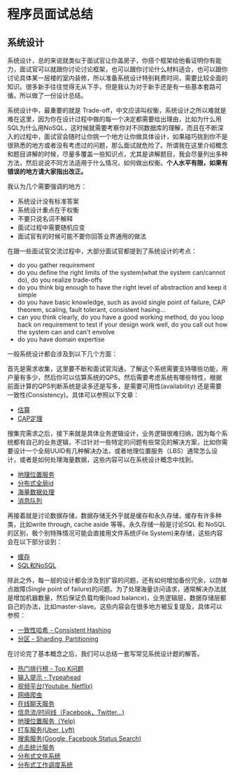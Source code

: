 # 程序员面试总结

## 系统设计
系统设计，总的来说就类似于面试官让你盖房子，你搭个框架给他看证明你有能力，面试官可以就跟你讨论讨论框架，也可以跟你讨论什么材料适合，也可以跟你讨论具体某一层楼的室内装修，所以准备系统设计特别耗费时间，需要比较全面的知识。很多新手往往觉得无从下手，但是我认为对于新手还是有一些基本套路可循，所以做了一份设计总结。

系统设计中，最重要的就是 Trade-off，中文应该叫权衡，系统设计之所以难就是难在这里，因为你在设计过程中做的每一个决定都需要给出理由，比如为什么用SQL为什么用NoSQL，这时候就需要考察你对不同数据库的理解，而且在不断深入的过程中，面试官会随时让你挑一个地方让你做具体设计，如果碰巧挑到你不是很熟悉的地方或者没有考虑过的问题，那么面试就危险了。所谓我在这里介绍概念和题目讲解的时候，尽量多覆盖一些知识点，尤其是讲解题目，我会尽量列出多种方法，然后说说不同方法适用于什么情况，如何做出权衡。**个人水平有限，如果有错误的地方请大家指出改正。**

我认为几个需要强调的地方：

* 系统设计没有标准答案 
* 系统设计重点在于权衡
* 不要只说名词不解释
* 面试过程中需要随机应变
* 面试官有的时候可能不要你回答业界通用的做法

在跟一些面试官交流过程中，大部分面试官都提到了系统设计的考点：

* do you gather requirement
* do you define the right limits of the system(what the system can/cannot do), do you realize trade-offs
* do you think big enough to have the right level of abstraction and keep it simple
* do you have basic knowledge, such as avoid single point of failure, CAP theorem, scaling, fault tolerant, consistent hasing...
* can you think clearly, do you have a good working method, do you loop back on requirement to test if your design work well, do you call out how the system can and can't envolve
* do you have domain expertise

一般系统设计都会涉及到以下几个方面：

首先是需求收集，这里要不断和面试官沟通，了解这个系统需要支持哪些功能，用户量有多少，然后你可以估算系统的QPS。然后需要考虑系统有哪些特性，根据前面计算的QPS判断系统是读多还是写多，是需要可用性(availability) 还是需要一致性(Consistency)。具体可以参照以下文章：
* [估算](SystemDesignBasics/estimations.md)
* [CAP定理](SystemDesignBasics/cap.md)

搜集完需求之后，接下来就是具体业务逻辑设计，业务逻辑很难归纳，因为每个系统都有自己的业务逻辑，不过针对一些特定的问题有些常见的解决方案，比如你需要设计一个全局UUID有几种解决办法，或者地理位置服务（LBS）通常怎么设计，或者是如何处理海量数据，这些内容可以在系统设计概念中找到。
* [地理位置服务](SystemDesignBasics/lbs.md)
* [分布式全局id](SystemDesignBasics/globaluuid.md)
* [海量数据处理](SystemDesignBasics/massive-data-processing.md)
* [消息队列](SystemDesignBasics/message-queue.md)


再接着就是讨论数据存储，数据存储无外乎就是缓存和永久存储，缓存有许多种类，比如write through, cache aside 等等。永久存储一般是讨论SQL 和 NoSQL的区别，极个别特殊情况可能会直接用文件系统(File System)来存储，这些内容会在以下部分谈到：
* [缓存](SystemDesignBasics/cache.md)
* [SQL和NoSQL](SystemDesignBasics/sqlvsnosql.md)

除此之外，每一层的设计都会涉及到扩容的问题，还有如何增加备份冗余，以防单点故障(Single point of failure)的问题。为了处理海量访问请求，通常解决办法就是增加机器数量，然后保证负载均衡(load balance)，业务逻辑层，数据存储层都自己的办法，比如master-slave。这些内容会在很多地方被反复提及，具体可以参照：
* [一致性哈希 - Consistent Hashing](SystemDesignBasics/consistent-hashing.md)
* [分区 - Sharding, Partitioning](SystemDesignBasics/sharding.md)

在讨论完了基本概念之后，我们可以总结一套写常见系统设计题的解答。
* [热门排行榜 - Top K问题](SystemDesignQuestions/topk.md)
* [输入提示 - Typeahead](SystemDesignQuestions/typeahead.md)
* [视频平台(Youtube, Netflix)](SystemDesignQuestions/videoPlatform.md)
* [网络爬虫](SystemDesignQuestions/WebCrawl.md)
* [在线聊天服务](../SystemDesignQuestions/chat.md)
* [信息流/时间线（Facebook，Twitter...)](SystemDesignQuestions/newsfeed.md)
* [地理位置服务（Yelp)](SystemDesignQuestions/PlaceSuggestionPOI.md)
* [打车服务(Uber, Lyft)](SystemDesignQuestions/rideshare.md)
* [搜索服务(Google, Facebook Status Search)](SystemDesignQuestions/search.md)
* [点击统计服务](SystemDesignQuestions/clickCount.md)
* [分布式文件系统](SystemDesignQuestions/distributedFileSystem.md)
* [分布式工作调度系统](SystemDesignQuestions/eventScheduler.md)

